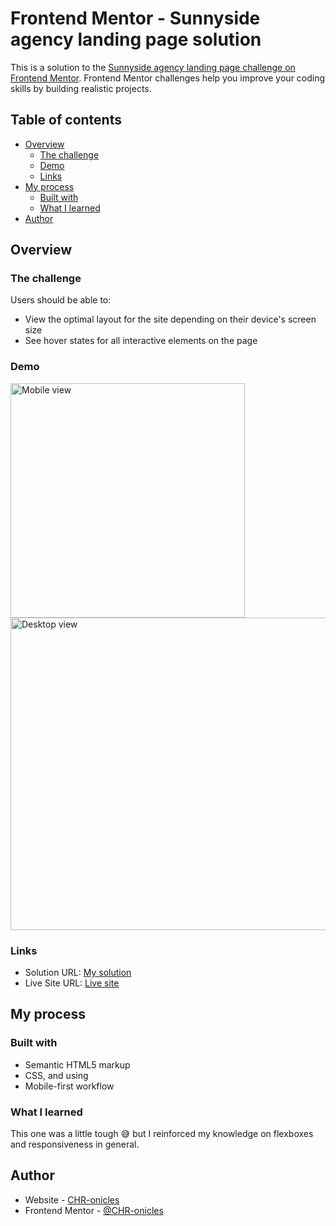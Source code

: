 # Frontend Mentor - Sunnyside agency landing page solution

This is a solution to the [Sunnyside agency landing page challenge on Frontend Mentor](https://www.frontendmentor.io/challenges/sunnyside-agency-landing-page-7yVs3B6ef). Frontend Mentor challenges help you improve your coding skills by building realistic projects.

## Table of contents

- [Overview](#overview)
  - [The challenge](#the-challenge)
  - [Demo](#Demo)
  - [Links](#links)
- [My process](#my-process)
  - [Built with](#built-with)
  - [What I learned](#what-i-learned)
- [Author](#author)


## Overview

### The challenge

Users should be able to:

- View the optimal layout for the site depending on their device's screen size
- See hover states for all interactive elements on the page

### Demo
<img src="./demo/mobile.gif" width=375 alt="Mobile view">
<img src="./demo/desktop.gif" width=800 height=500 alt="Desktop view">



### Links

- Solution URL: [My solution](https://github.com/CHR-onicles/FEM-sunnyside-agency-landing-page)
- Live Site URL: [Live site](https://sunnyside-agency-fem.vercel.app/)

## My process

### Built with

- Semantic HTML5 markup
- CSS, and using
- Mobile-first workflow

### What I learned

This one was a little tough 😅 but I reinforced my knowledge on flexboxes and responsiveness in general.

## Author

- Website - [CHR-onicles](https://www.github.com/CHR-onicles)
- Frontend Mentor - [@CHR-onicles](https://www.frontendmentor.io/profile/CHR-onicles)
